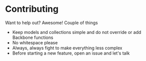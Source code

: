 Contributing
======================

Want to help out? Awesome! Couple of things

* Keep models and collections simple and do not override or add Backbone functions
* No whitespace please
* Always, always fight to make everything less complex
* Before starting a new feature, open an issue and let's talk
